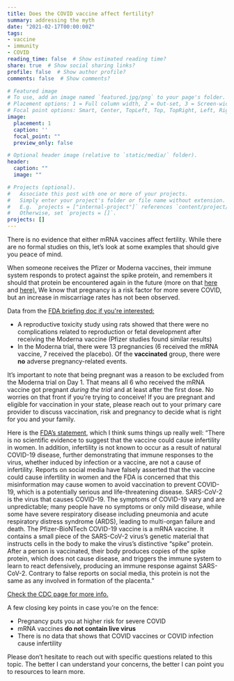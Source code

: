 ```yaml
---
title: Does the COVID vaccine affect fertility?
summary: addressing the myth
date: "2021-02-17T00:00:00Z"
tags:
- vaccine
- immunity
- COVID
reading_time: false  # Show estimated reading time?
share: true  # Show social sharing links?
profile: false  # Show author profile?
comments: false  # Show comments?

# Featured image
# To use, add an image named `featured.jpg/png` to your page's folder.
# Placement options: 1 = Full column width, 2 = Out-set, 3 = Screen-width
# Focal point options: Smart, Center, TopLeft, Top, TopRight, Left, Right, BottomLeft, Bottom, BottomRight
image:
  placement: 1
  caption: ''
  focal_point: ""
  preview_only: false

# Optional header image (relative to `static/media/` folder).
header:
  caption: ""
  image: ""

# Projects (optional).
#   Associate this post with one or more of your projects.
#   Simply enter your project's folder or file name without extension.
#   E.g. `projects = ["internal-project"]` references `content/project/deep-learning/index.md`.
#   Otherwise, set `projects = []`.
projects: []
---
```

There is no evidence that either mRNA vaccines affect fertility. While there are no formal studies on this, let’s look at some examples that should give you peace of mind.

When someone receives the Pfizer or Moderna vaccines, their immune system responds to protect against the spike protein, and remembers it should that protein be encountered again in the future (more on that [here](https://dradrian.netlify.app/post/adaptive_immunity/) and [here).](https://www.cdc.gov/coronavirus/2019-ncov/vaccines/different-vaccines/how-they-work.html?CDC_AA_refVal=https%3A%2F%2Fwww.cdc.gov%2Fcoronavirus%2F2019-ncov%2Fvaccines%2Fabout-vaccines%2Fhow-they-work.html) We know that pregnancy is a risk factor for more severe COVID, but an increase in miscarriage rates has not been observed.

Data from the [FDA briefing doc if you're interested:](https://www.fda.gov/media/144434/download)
- A reproductive toxicity study using rats showed that there were no complications related to reproduction or fetal development after receiving the Moderna vaccine (Pfizer studies found similar results)
- In the Moderna trial, there were 13 pregnancies (6 received the mRNA vaccine, 7 received the placebo). Of the **vaccinated** group, there were **no** adverse pregnancy-related events.

It’s important to note that being pregnant was a reason to be excluded from the Moderna trial on Day 1. That means all 6 who received the mRNA vaccine got pregnant *during the trial* and at least after the first dose. No worries on that front if you’re trying to conceive! If you are pregnant and eligible for vaccination in your state, please reach out to your primary care provider to discuss vaccination, risk and pregnancy to decide what is right for you and your family.

Here is the [FDA’s statement,](https://www.fda.gov/emergency-preparedness-and-response/mcm-legal-regulatory-and-policy-framework/pfizer-biontech-covid-19-vaccine-frequently-asked-questions) which I think sums things up really well: “There is no scientific evidence to suggest that the vaccine could cause infertility in women. In addition, infertility is not known to occur as a result of natural COVID-19 disease, further demonstrating that immune responses to the virus, whether induced by infection or a vaccine, are not a cause of infertility. Reports on social media have falsely asserted that the vaccine could cause infertility in women and the FDA is concerned that this misinformation may cause women to avoid vaccination to prevent COVID-19, which is a potentially serious and life-threatening disease. SARS-CoV-2 is the virus that causes COVID-19. The symptoms of COVID-19 vary and are unpredictable; many people have no symptoms or only mild disease, while some have severe respiratory disease including pneumonia and acute respiratory distress syndrome (ARDS), leading to multi-organ failure and death. The Pfizer-BioNTech COVID-19 vaccine is a mRNA vaccine. It contains a small piece of the SARS-CoV-2 virus’s genetic material that instructs cells in the body to make the virus’s distinctive “spike” protein. After a person is vaccinated, their body produces copies of the spike protein, which does not cause disease, and triggers the immune system to learn to react defensively, producing an immune response against SARS-CoV-2. Contrary to false reports on social media, this protein is not the same as any involved in formation of the placenta.”

[Check the CDC page for more info.](https://www.cdc.gov/coronavirus/2019-ncov/vaccines/recommendations/pregnancy.html)

A few closing key points in case you’re on the fence:

- Pregnancy puts you at higher risk for severe COVID 
- mRNA vaccines **do not contain live virus**
- There is no data that shows that COVID vaccines or COVID infection cause infertility 

Please don’t hesitate to reach out with specific questions related to this topic. The better I can understand your concerns, the better I can point you to resources to learn more.